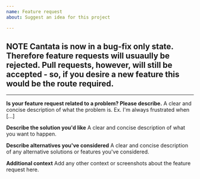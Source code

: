 ```yaml
---
name: Feature request
about: Suggest an idea for this project

---
```


**NOTE** Cantata is now in a bug-fix only state. Therefore feature requests will usuaully be rejected. Pull requests, however, will still be accepted - so, if you desire a new feature this would be the route required.
---
---

**Is your feature request related to a problem? Please describe.**
A clear and concise description of what the problem is. Ex. I'm always frustrated when [...]

**Describe the solution you'd like**
A clear and concise description of what you want to happen.

**Describe alternatives you've considered**
A clear and concise description of any alternative solutions or features you've considered.

**Additional context**
Add any other context or screenshots about the feature request here.

